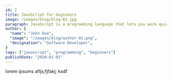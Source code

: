 ```yaml
---
id: 2
title: JavaScript for beginners
image: /images/blog/blog-02.jpg
paragraph: JavaScript is a programming language that lets you work quickly and integrate systems more effectively.
author: {
  "name": "John Doe",
  "image": "/images/blog/author-01.png",
  "designation": "Software Developer",
}
tags: ["javascript", "programming", "beginners"]
publishDate: "2020-01-01"
---
```


lorem ipsums afljs;fjfakj; ksdf